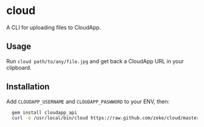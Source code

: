 cloud
=====

A CLI for uploading files to CloudApp.

Usage
-----

Run `cloud path/to/any/file.jpg` and get back a CloudApp URL in your clipboard.

Installation
------------

Add `CLOUDAPP_USERNAME` and `CLOUDAPP_PASWWORD` to your ENV, then:

```bash
  gem install cloudapp_api
  curl -o /usr/local/bin/cloud https://raw.github.com/zeke/cloud/master/cloud.rb
```